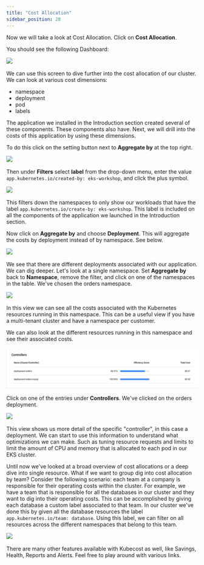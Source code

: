 ```yaml
---
title: "Cost Allocation"
sidebar_position: 20
---
```


Now we will take a look at Cost Allocation. Click on <b>Cost Allocation</b>.

You should see the following Dashboard:

<browser url='https://2an0f568zlmnfkfb3w59iviyx6dedjmi.vfs.cloud9.us-east-1.amazonaws.com/allocations'>
<img src={require('./assets/costallocation.png').default}/>
</browser>

We can use this screen to dive further into the cost allocation of our cluster. We can look at various cost dimensions:

- namespace
- deployment
- pod
- labels

The application we installed in the Introduction section created several of these components. These components also have. Next, we will drill into the costs of this application by using these dimensions.

To do this click on the setting button next to <b>Aggregate by</b> at the top right.

<browser url='https://2an0f568zlmnfkfb3w59iviyx6dedjmi.vfs.cloud9.us-east-1.amazonaws.com/allocations'>
<img src={require('./assets/costallocation-filter.png').default}/>
</browser>

Then under <b>Filters</b> select <b>label</b> from the drop-down menu, enter the value `app.kubernetes.io/created-by: eks-workshop`, and click the plus symbol.

<browser url='https://2an0f568zlmnfkfb3w59iviyx6dedjmi.vfs.cloud9.us-east-1.amazonaws.com/allocations'>
<img src={require('./assets/costallocation-label.png').default}/>
</browser>

This filters down the namespaces to only show our workloads that have the label `app.kubernetes.io/create-by: eks-workshop`. This label is included on all the components of the application we launched in the Introduction section.

Now click on <b>Aggregate by</b> and choose <b>Deployment</b>. This will aggregate the costs by deployment instead of by namespace. See below.

<browser url='https://2an0f568zlmnfkfb3w59iviyx6dedjmi.vfs.cloud9.us-east-1.amazonaws.com/allocations'>
<img src={require('./assets/aggregate-by-deployment.png').default}/>
</browser>

We see that there are different deployments associated with our application. We can dig deeper. Let's look at a single namespace. Set <b>Aggregate by</b> back to <b>Namespace</b>, remove the filter, and click on one of the namespaces in the table. We've chosen the orders namespace.

<browser url='https://2an0f568zlmnfkfb3w59iviyx6dedjmi.vfs.cloud9.us-east-1.amazonaws.com/allocations'>
<img src={require('./assets/namespace.png').default}/>
</browser>

In this view we can see all the costs associated with the Kubernetes resources running in this namespace. This can be a useful view if you have a multi-tenant cluster and have a namespace per customer.

We can also look at the different resources running in this namespace and see their associated costs.

![Orders Namespace Resources](assets/orders.png)

Click on one of the entries under <b>Controllers</b>. We've clicked on the orders deployment.

<browser url='https://2an0f568zlmnfkfb3w59iviyx6dedjmi.vfs.cloud9.us-east-1.amazonaws.com/allocations'>
<img src={require('./assets/controllers.png').default}/>
</browser>

This view shows us more detail of the specific "controller", in this case a deployment. We can start to use this information to understand what optimizations we can make. Such as tuning resource requests and limits to limit the amount of CPU and memory that is allocated to each pod in our EKS cluster.

Until now we've looked at a broad overview of cost allocations or a deep dive into single resource. What if we want to group dig into cost allocation by team? Consider the following scenario: each team at a company is responsible for their operating costs within the cluster. For example, we have a team that is responsible for all the databases in our cluster and they want to dig into their operating costs. This can be accomplished by giving each database a custom label associated to that team. In our cluster we've done this by given all the database resources the label `app.kubernetes.io/team: database`. Using this label, we can filter on all resources across the different namespaces that belong to this team.

<browser url='https://2an0f568zlmnfkfb3w59iviyx6dedjmi.vfs.cloud9.us-east-1.amazonaws.com/allocations'>
<img src={require('./assets/team.png').default}/>
</browser>

There are many other features available with Kubecost as well, like Savings, Health, Reports and Alerts. Feel free to play around with various links.
